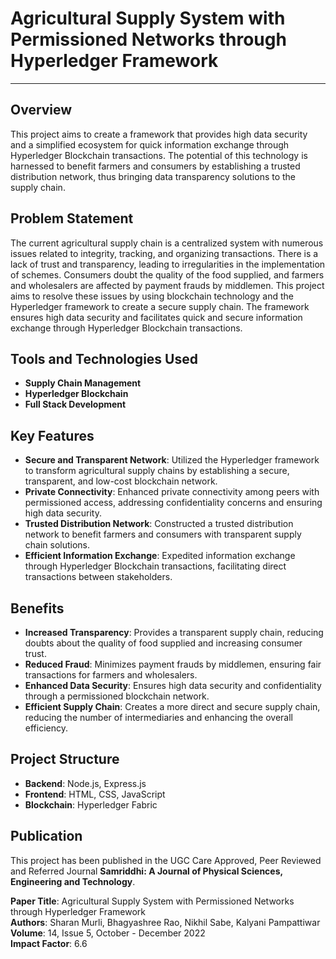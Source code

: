 # Agricultural Supply System with Permissioned Networks through Hyperledger Framework
---

## Overview

This project aims to create a framework that provides high data security and a simplified ecosystem for quick information exchange through Hyperledger Blockchain transactions. The potential of this technology is harnessed to benefit farmers and consumers by establishing a trusted distribution network, thus bringing data transparency solutions to the supply chain.

## Problem Statement

The current agricultural supply chain is a centralized system with numerous issues related to integrity, tracking, and organizing transactions. There is a lack of trust and transparency, leading to irregularities in the implementation of schemes. Consumers doubt the quality of the food supplied, and farmers and wholesalers are affected by payment frauds by middlemen. This project aims to resolve these issues by using blockchain technology and the Hyperledger framework to create a secure supply chain. The framework ensures high data security and facilitates quick and secure information exchange through Hyperledger Blockchain transactions.

## Tools and Technologies Used

- **Supply Chain Management**
- **Hyperledger Blockchain**
- **Full Stack Development**

## Key Features

- **Secure and Transparent Network**: Utilized the Hyperledger framework to transform agricultural supply chains by establishing a secure, transparent, and low-cost blockchain network.
- **Private Connectivity**: Enhanced private connectivity among peers with permissioned access, addressing confidentiality concerns and ensuring high data security.
- **Trusted Distribution Network**: Constructed a trusted distribution network to benefit farmers and consumers with transparent supply chain solutions.
- **Efficient Information Exchange**: Expedited information exchange through Hyperledger Blockchain transactions, facilitating direct transactions between stakeholders.

## Benefits

- **Increased Transparency**: Provides a transparent supply chain, reducing doubts about the quality of food supplied and increasing consumer trust.
- **Reduced Fraud**: Minimizes payment frauds by middlemen, ensuring fair transactions for farmers and wholesalers.
- **Enhanced Data Security**: Ensures high data security and confidentiality through a permissioned blockchain network.
- **Efficient Supply Chain**: Creates a more direct and secure supply chain, reducing the number of intermediaries and enhancing the overall efficiency.

## Project Structure

- **Backend**: Node.js, Express.js
- **Frontend**: HTML, CSS, JavaScript
- **Blockchain**: Hyperledger Fabric

## Publication

This project has been published in the UGC Care Approved, Peer Reviewed and Referred Journal **Samriddhi: A Journal of Physical Sciences, Engineering and Technology**. 

**Paper Title**: Agricultural Supply System with Permissioned Networks through Hyperledger Framework  
**Authors**: Sharan Murli, Bhagyashree Rao, Nikhil Sabe, Kalyani Pampattiwar  
**Volume**: 14, Issue 5, October - December 2022  
**Impact Factor**: 6.6

